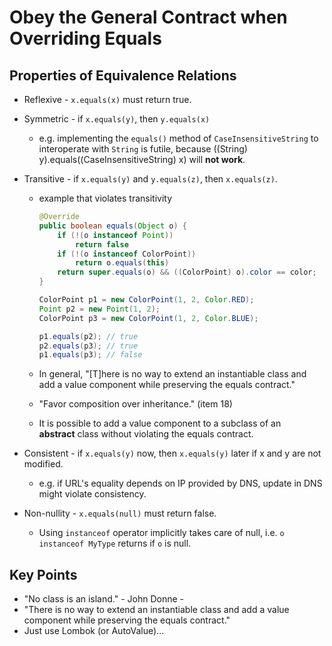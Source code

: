 # Obey the General Contract when Overriding Equals

## Properties of Equivalence Relations

- Reflexive - `x.equals(x)` must return true.

- Symmetric - if `x.equals(y)`, then `y.equals(x)`

  - e.g. implementing the `equals()` method of `CaseInsensitiveString` to interoperate with `String` is futile, because ((String) y).equals((CaseInsensitiveString) x) will **not work**.

- Transitive - if `x.equals(y)` and `y.equals(z)`, then `x.equals(z)`.

  - example that violates transitivity

    ```java
    @Override
    public boolean equals(Object o) {
        if (!(o instanceof Point))
            return false
        if (!(o instanceof ColorPoint))
            return o.equals(this)
        return super.equals(o) && ((ColorPoint) o).color == color;
    }
    
    ColorPoint p1 = new ColorPoint(1, 2, Color.RED);
    Point p2 = new Point(1, 2);
    ColorPoint p3 = new ColorPoint(1, 2, Color.BLUE);
    
    p1.equals(p2); // true
    p2.equals(p3); // true
    p1.equals(p3); // false
    ```

  - In general, "[T]here is no way to extend an instantiable class and add a value component while preserving the equals contract."

  - "Favor composition over inheritance." (item 18)

  - It is possible to add a value component to a subclass of an **abstract** class without violating the equals contract. 

- Consistent - if `x.equals(y)` now, then `x.equals(y)` later if x and y are not modified.

  - e.g. if URL's equality depends on IP provided by DNS, update in DNS might violate consistency.

- Non-nullity - `x.equals(null)` must return false.

  - Using `instanceof` operator implicitly takes care of null, i.e. `o instanceof MyType` returns if `o` is null.

## Key Points

- "No class is an island." - John Donne - 
- "There is no way to extend an instantiable class and add a value component while preserving the equals contract."
- Just use Lombok (or AutoValue)...

## 